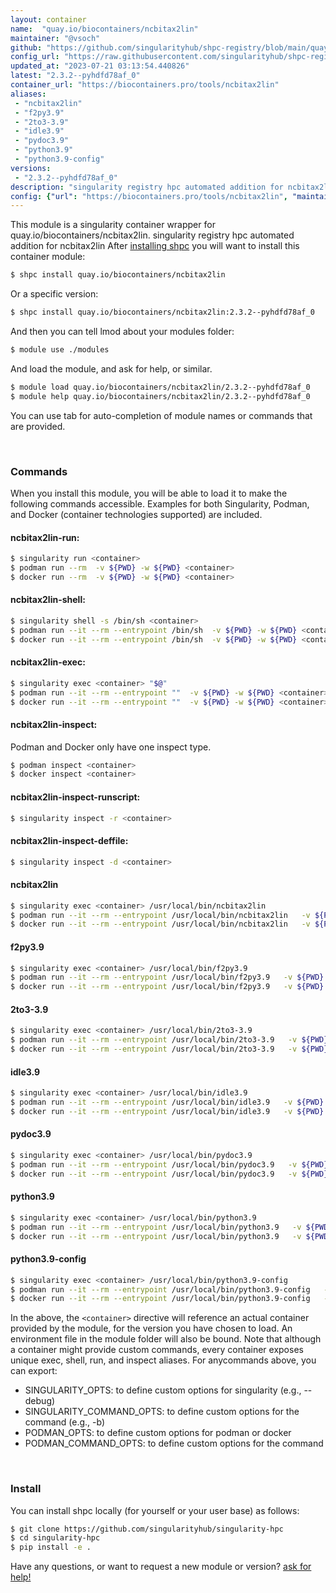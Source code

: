 ```yaml
---
layout: container
name:  "quay.io/biocontainers/ncbitax2lin"
maintainer: "@vsoch"
github: "https://github.com/singularityhub/shpc-registry/blob/main/quay.io/biocontainers/ncbitax2lin/container.yaml"
config_url: "https://raw.githubusercontent.com/singularityhub/shpc-registry/main/quay.io/biocontainers/ncbitax2lin/container.yaml"
updated_at: "2023-07-21 03:13:54.440826"
latest: "2.3.2--pyhdfd78af_0"
container_url: "https://biocontainers.pro/tools/ncbitax2lin"
aliases:
 - "ncbitax2lin"
 - "f2py3.9"
 - "2to3-3.9"
 - "idle3.9"
 - "pydoc3.9"
 - "python3.9"
 - "python3.9-config"
versions:
 - "2.3.2--pyhdfd78af_0"
description: "singularity registry hpc automated addition for ncbitax2lin"
config: {"url": "https://biocontainers.pro/tools/ncbitax2lin", "maintainer": "@vsoch", "description": "singularity registry hpc automated addition for ncbitax2lin", "latest": {"2.3.2--pyhdfd78af_0": "sha256:6ac6af4ace7865d3929a485ae3bd97a2664ae0b8929214eb5d7dc4df1d40142f"}, "tags": {"2.3.2--pyhdfd78af_0": "sha256:6ac6af4ace7865d3929a485ae3bd97a2664ae0b8929214eb5d7dc4df1d40142f"}, "docker": "quay.io/biocontainers/ncbitax2lin", "aliases": {"ncbitax2lin": "/usr/local/bin/ncbitax2lin", "f2py3.9": "/usr/local/bin/f2py3.9", "2to3-3.9": "/usr/local/bin/2to3-3.9", "idle3.9": "/usr/local/bin/idle3.9", "pydoc3.9": "/usr/local/bin/pydoc3.9", "python3.9": "/usr/local/bin/python3.9", "python3.9-config": "/usr/local/bin/python3.9-config"}}
---
```


This module is a singularity container wrapper for quay.io/biocontainers/ncbitax2lin.
singularity registry hpc automated addition for ncbitax2lin
After [installing shpc](#install) you will want to install this container module:


```bash
$ shpc install quay.io/biocontainers/ncbitax2lin
```

Or a specific version:

```bash
$ shpc install quay.io/biocontainers/ncbitax2lin:2.3.2--pyhdfd78af_0
```

And then you can tell lmod about your modules folder:

```bash
$ module use ./modules
```

And load the module, and ask for help, or similar.

```bash
$ module load quay.io/biocontainers/ncbitax2lin/2.3.2--pyhdfd78af_0
$ module help quay.io/biocontainers/ncbitax2lin/2.3.2--pyhdfd78af_0
```

You can use tab for auto-completion of module names or commands that are provided.

<br>

### Commands

When you install this module, you will be able to load it to make the following commands accessible.
Examples for both Singularity, Podman, and Docker (container technologies supported) are included.

#### ncbitax2lin-run:

```bash
$ singularity run <container>
$ podman run --rm  -v ${PWD} -w ${PWD} <container>
$ docker run --rm  -v ${PWD} -w ${PWD} <container>
```

#### ncbitax2lin-shell:

```bash
$ singularity shell -s /bin/sh <container>
$ podman run --it --rm --entrypoint /bin/sh  -v ${PWD} -w ${PWD} <container>
$ docker run --it --rm --entrypoint /bin/sh  -v ${PWD} -w ${PWD} <container>
```

#### ncbitax2lin-exec:

```bash
$ singularity exec <container> "$@"
$ podman run --it --rm --entrypoint ""  -v ${PWD} -w ${PWD} <container> "$@"
$ docker run --it --rm --entrypoint ""  -v ${PWD} -w ${PWD} <container> "$@"
```

#### ncbitax2lin-inspect:

Podman and Docker only have one inspect type.

```bash
$ podman inspect <container>
$ docker inspect <container>
```

#### ncbitax2lin-inspect-runscript:

```bash
$ singularity inspect -r <container>
```

#### ncbitax2lin-inspect-deffile:

```bash
$ singularity inspect -d <container>
```


#### ncbitax2lin

```bash
$ singularity exec <container> /usr/local/bin/ncbitax2lin
$ podman run --it --rm --entrypoint /usr/local/bin/ncbitax2lin   -v ${PWD} -w ${PWD} <container> -c " $@"
$ docker run --it --rm --entrypoint /usr/local/bin/ncbitax2lin   -v ${PWD} -w ${PWD} <container> -c " $@"
```


#### f2py3.9

```bash
$ singularity exec <container> /usr/local/bin/f2py3.9
$ podman run --it --rm --entrypoint /usr/local/bin/f2py3.9   -v ${PWD} -w ${PWD} <container> -c " $@"
$ docker run --it --rm --entrypoint /usr/local/bin/f2py3.9   -v ${PWD} -w ${PWD} <container> -c " $@"
```


#### 2to3-3.9

```bash
$ singularity exec <container> /usr/local/bin/2to3-3.9
$ podman run --it --rm --entrypoint /usr/local/bin/2to3-3.9   -v ${PWD} -w ${PWD} <container> -c " $@"
$ docker run --it --rm --entrypoint /usr/local/bin/2to3-3.9   -v ${PWD} -w ${PWD} <container> -c " $@"
```


#### idle3.9

```bash
$ singularity exec <container> /usr/local/bin/idle3.9
$ podman run --it --rm --entrypoint /usr/local/bin/idle3.9   -v ${PWD} -w ${PWD} <container> -c " $@"
$ docker run --it --rm --entrypoint /usr/local/bin/idle3.9   -v ${PWD} -w ${PWD} <container> -c " $@"
```


#### pydoc3.9

```bash
$ singularity exec <container> /usr/local/bin/pydoc3.9
$ podman run --it --rm --entrypoint /usr/local/bin/pydoc3.9   -v ${PWD} -w ${PWD} <container> -c " $@"
$ docker run --it --rm --entrypoint /usr/local/bin/pydoc3.9   -v ${PWD} -w ${PWD} <container> -c " $@"
```


#### python3.9

```bash
$ singularity exec <container> /usr/local/bin/python3.9
$ podman run --it --rm --entrypoint /usr/local/bin/python3.9   -v ${PWD} -w ${PWD} <container> -c " $@"
$ docker run --it --rm --entrypoint /usr/local/bin/python3.9   -v ${PWD} -w ${PWD} <container> -c " $@"
```


#### python3.9-config

```bash
$ singularity exec <container> /usr/local/bin/python3.9-config
$ podman run --it --rm --entrypoint /usr/local/bin/python3.9-config   -v ${PWD} -w ${PWD} <container> -c " $@"
$ docker run --it --rm --entrypoint /usr/local/bin/python3.9-config   -v ${PWD} -w ${PWD} <container> -c " $@"
```



In the above, the `<container>` directive will reference an actual container provided
by the module, for the version you have chosen to load. An environment file in the
module folder will also be bound. Note that although a container
might provide custom commands, every container exposes unique exec, shell, run, and
inspect aliases. For anycommands above, you can export:

 - SINGULARITY_OPTS: to define custom options for singularity (e.g., --debug)
 - SINGULARITY_COMMAND_OPTS: to define custom options for the command (e.g., -b)
 - PODMAN_OPTS: to define custom options for podman or docker
 - PODMAN_COMMAND_OPTS: to define custom options for the command

<br>

### Install

You can install shpc locally (for yourself or your user base) as follows:

```bash
$ git clone https://github.com/singularityhub/singularity-hpc
$ cd singularity-hpc
$ pip install -e .
```

Have any questions, or want to request a new module or version? [ask for help!](https://github.com/singularityhub/singularity-hpc/issues)